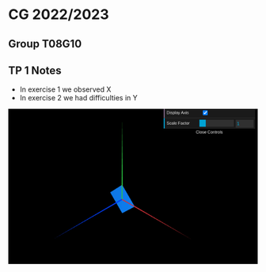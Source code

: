 # CG 2022/2023

## Group T08G10

## TP 1 Notes

- In exercise 1 we observed X
- In exercise 2 we had difficulties in Y

![Screenshot 1](screenshots/cg-t0xgxx-tp1-n.png)
